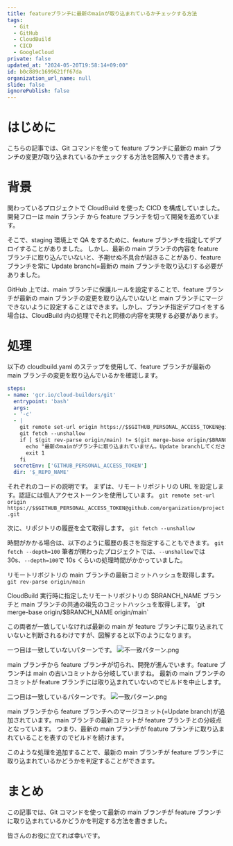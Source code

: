 ```yaml
---
title: featureブランチに最新のmainが取り込まれているかチェックする方法
tags:
  - Git
  - GitHub
  - CloudBuild
  - CICD
  - GoogleCloud
private: false
updated_at: "2024-05-20T19:58:14+09:00"
id: b0c889c1699621ff67da
organization_url_name: null
slide: false
ignorePublish: false
---
```


# はじめに

こちらの記事では、Git コマンドを使って feature ブランチに最新の main ブランチの変更が取り込まれているかチェックする方法を図解入りで書きます。

# 背景

関わっているプロジェクトで CloudBuild を使った CICD を構成していました。開発フローは main ブランチ から feature ブランチを切って開発を進めています。

そこで、staging 環境上で QA をするために、feature ブランチを指定してデプロイすることがありました。
しかし、最新の main ブランチの内容を feature ブランチに取り込んでいないと、予期せぬ不具合が起きることがあり、feature ブランチを常に Update branch(=最新の main ブランチを取り込む)する必要がありました。

GitHub 上では、main ブランチに保護ルールを設定することで、feature ブランチが最新の main ブランチの変更を取り込んでいないと main ブランチにマージできないように設定することはできます。しかし、ブランチ指定デプロイをする場合は、CloudBuild 内の処理でそれと同様の内容を実現する必要があります。

# 処理

以下の cloudbuild.yaml のステップを使用して、feature ブランチが最新の main ブランチの変更を取り込んでいるかを確認します。

```yaml:cloudbuild.yaml
steps:
- name: 'gcr.io/cloud-builders/git'
  entrypoint: 'bash'
  args:
  - '-c'
  - |
    git remote set-url origin https://$$GITHUB_PERSONAL_ACCESS_TOKEN@github.com/organization/project.git
    git fetch --unshallow
    if [ $(git rev-parse origin/main) != $(git merge-base origin/$BRANCH_NAME origin/main) ]; then
      echo "最新のmainがブランチに取り込まれていません。Update branchしてください。"
      exit 1
    fi
  secretEnv: ['GITHUB_PERSONAL_ACCESS_TOKEN']
  dir: '$_REPO_NAME'
```

それぞれのコードの説明です。
まずは、リモートリポジトリの URL を設定します。認証には個人アクセストークンを使用しています。
`git remote set-url origin https://$$GITHUB_PERSONAL_ACCESS_TOKEN@github.com/organization/project.git`

次に、リポジトリの履歴を全て取得します。
`git fetch --unshallow`

時間がかかる場合は、以下のように履歴の長さを指定することもできます。
`git fetch --depth=100`
筆者が関わったプロジェクトでは、`--unshallow`では 30s、`--depth=100`で 10s くらいの処理時間がかかっていました。

リモートリポジトリの main ブランチの最新コミットハッシュを取得します。
`git rev-parse origin/main`

CloudBuild 実行時に指定したリモートリポジトリの $BRANCH_NAME ブランチと main ブランチの共通の祖先のコミットハッシュを取得します。
`git merge-base origin/$BRANCH_NAME origin/main`

この両者が一致していなければ最新の main が feature ブランチに取り込まれていないと判断されるわけですが、図解すると以下のようになります。

一つ目は一致していないパターンです。
![不一致パターン.png](https://qiita-image-store.s3.ap-northeast-1.amazonaws.com/0/614347/9042f762-02a9-40fa-67d2-7d3d93d7a252.png)

main ブランチから feature ブランチが切られ、開発が進んでいます。feature ブランチは main の古いコミットから分岐していますね。
最新の main ブランチのコミットが feature ブランチには取り込まれていないのでビルドを中止します。

二つ目は一致しているパターンです。
![一致パターン.png](https://qiita-image-store.s3.ap-northeast-1.amazonaws.com/0/614347/02a9b8cc-2c9f-bb50-72cc-29e2edf0b96a.png)

main ブランチから feature ブランチへのマージコミット(=Update branch)が追加されています。main ブランチの最新コミットが feature ブランチとの分岐点となっています。
つまり、最新の main ブランチが feature ブランチに取り込まれていることを表すのでビルドを続けます。

このような処理を追加することで、最新の main ブランチが feature ブランチに取り込まれているかどうかを判定することができます。

# まとめ

この記事では、Git コマンドを使って最新の main ブランチが feature ブランチに取り込まれているかどうかを判定する方法を書きました。

皆さんのお役に立てれば幸いです。
